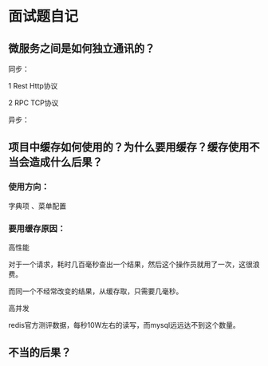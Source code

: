 # 						面试题自记

## 微服务之间是如何独立通讯的？

同步：

1 Rest Http协议

2 RPC TCP协议

异步：



## 项目中缓存如何使用的？为什么要用缓存？缓存使用不当会造成什么后果？

### 使用方向：

字典项 、菜单配置

### 要用缓存原因：

高性能

对于一个请求，耗时几百毫秒查出一个结果，然后这个操作员就用了一次，这很浪费。

而同一个不经常改变的结果，从缓存取，只需要几毫秒。

高并发

redis官方测评数据，每秒10W左右的读写，而mysql远远达不到这个数量。

## 不当的后果？

 